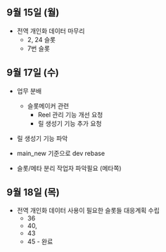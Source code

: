 
## 9월 15일 (월)

- 전역 개인화 데이터 마무리
	- 2, 24 슬롯
	- 7번 슬롯


## 9월  17일 (수)

- 업무 분배
	- 슬롯메이커 관련
		- Reel 관리 기능 개선 요청
		- 릴 생성기 기능 추가 요청

- 릴 생성기 기능 파악

- main_new 기준으로 dev rebase
- 슬롯/메타 분리 작업자 파악필요 (메타쪽)


## 9월 18일 (목)

- 전역 개인화 데이터 사용이 필요한 슬롯들 대응계획 수립
	- 36
	- 40, 
	- 43
	- 45 - 완료